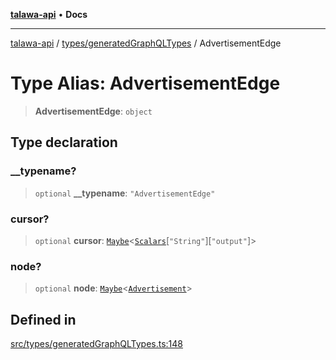 [**talawa-api**](../../../README.md) • **Docs**

***

[talawa-api](../../../modules.md) / [types/generatedGraphQLTypes](../README.md) / AdvertisementEdge

# Type Alias: AdvertisementEdge

> **AdvertisementEdge**: `object`

## Type declaration

### \_\_typename?

> `optional` **\_\_typename**: `"AdvertisementEdge"`

### cursor?

> `optional` **cursor**: [`Maybe`](Maybe.md)\<[`Scalars`](Scalars.md)\[`"String"`\]\[`"output"`\]\>

### node?

> `optional` **node**: [`Maybe`](Maybe.md)\<[`Advertisement`](Advertisement.md)\>

## Defined in

[src/types/generatedGraphQLTypes.ts:148](https://github.com/PalisadoesFoundation/talawa-api/blob/3bacbf38707ebd3e3e5f1bc5b4cc7aa3b2adc169/src/types/generatedGraphQLTypes.ts#L148)
